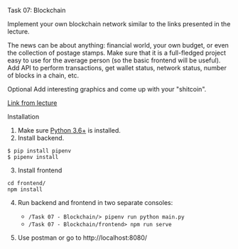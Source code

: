 Task 07: Blockchain

Implement your own blockchain network similar to the links presented in the lecture.

The news can be about anything: financial world, your own budget, or even the collection of postage stamps.
Make sure that it is a full-fledged project easy to use for the average person (so the basic frontend will be useful).
Add API to perform transactions, get wallet status, network status, number of blocks in a chain, etc.

Optional
Add interesting graphics and come up with your "shitcoin".

[Link from lecture](https://hackernoon.com/learn-blockchains-by-building-one-117428612f46)


Installation

1. Make sure [Python 3.6+](https://www.python.org/downloads/) is installed. 
2. Install backend.
```
$ pip install pipenv 
$ pipenv install 
``` 
3. Install frontend
```
cd frontend/
npm install
```
4. Run backend and frontend in two separate consoles:
    * `/Task 07 - Blockchain/> pipenv run python main.py` 
    * `/Task 07 - Blockchain/frontend> npm run serve`
   
5. Use postman or go to http://localhost:8080/

